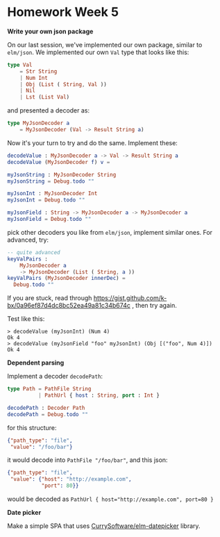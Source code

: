 # Homework Week 5

**Write your own json package**

On our last session, we've implemented our own package, similar to `elm/json`. We implemented our own `Val` type that looks like this:

```elm
type Val
    = Str String
    | Num Int
    | Obj (List ( String, Val ))
    | Nil
    | Lst (List Val)
```

and presented a decoder as:

```elm
type MyJsonDecoder a
    = MyJsonDecoder (Val -> Result String a)
```


Now it's your turn to try and do the same. Implement these:

```elm
decodeValue : MyJsonDecoder a -> Val -> Result String a
decodeValue (MyJsonDecoder f) v =

myJsonString : MyJsonDecoder String
myJsonString = Debug.todo ""

myJsonInt : MyJsonDecoder Int
myJsonInt = Debug.todo ""

myJsonField : String -> MyJsonDecoder a -> MyJsonDecoder a
myJsonField = Debug.todo ""
```

pick other decoders you like from `elm/json`, implement similar ones. For advanced, try:

```elm
-- quite advanced
keyValPairs :
    MyJsonDecoder a
    -> MyJsonDecoder (List ( String, a ))
keyValPairs (MyJsonDecoder innerDec) =
  Debug.todo ""
```

If you are stuck, read through
https://gist.github.com/k-bx/0a96ef87d4dc8bc52ea49a81c34b674c , then
try again.

Test like this:

```
> decodeValue (myJsonInt) (Num 4)
Ok 4
> decodeValue (myJsonField "foo" myJsonInt) (Obj [("foo", Num 4)])
Ok 4
```

**Dependent parsing**

Implement a decoder `decodePath`:

```elm
type Path = PathFile String
          | PathUrl { host : String, port : Int }

decodePath : Decoder Path
decodePath = Debug.todo ""
```

for this structure:

```json
{"path_type": "file",
 "value": "/foo/bar"}
```

it would decode into `PathFile "/foo/bar"`, and this json:

```json
{"path_type": "file",
 "value": {"host": "http://example.com",
           "port": 80}}
```

would be decoded as `PathUrl { host="http://example.com", port=80 }`

**Date picker**

Make a simple SPA that uses
[CurrySoftware/elm-datepicker](https://package.elm-lang.org/packages/CurrySoftware/elm-datepicker/latest/)
library.
